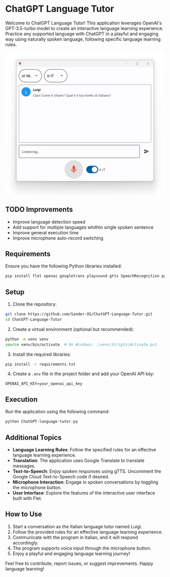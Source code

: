 # ChatGPT Language Tutor

Welcome to ChatGPT Language Tutor! This application leverages OpenAI's GPT-3.5-turbo model to create an interactive language learning experience. Practice any supported language with ChatGPT in a playful and engaging way using naturally spoken language, following specific language learning rules.

![ChatGPT Interface](https://raw.githubusercontent.com/Sander-OS/ChatGPT-language-tutor/main/ChatGPT-language-tutor.png)

## TODO Improvements
- Improve language detection speed
- Add support for multiple languages whithin single spoken sentence
- Improve general execution time
- Improve microphone auto-record switching

## Requirements
Ensure you have the following Python libraries installed:

```bash
pip install flet openai googletrans playsound gtts SpeechRecognition python-dotenv
```

## Setup

1. Clone the repository:

```bash
git clone https://github.com/Sander-OS/ChatGPT-Language-Tutor.git
cd ChatGPT-Language-Tutor
```

2. Create a virtual environment (optional but recommended):

```bash
python -m venv venv
source venv/bin/activate  # On Windows: .\venv\Scripts\Activate.ps1
```

3. Install the required libraries:

```bash
pip install -r requirements.txt
```

4. Create a `.env` file in the project folder and add your OpenAI API key:

```
OPENAI_API_KEY=your_openai_api_key
```

## Execution

Run the application using the following command:

```bash
python ChatGPT-language-tutor.py
```


## Additional Topics

- **Language Learning Rules**: Follow the specified rules for an effective language learning experience.
- **Translation**: The application uses Google Translate to translate messages.
- **Text-to-Speech**: Enjoy spoken responses using gTTS. Uncomment the Google Cloud Text-to-Speech code if desired.
- **Microphone Interaction**: Engage in spoken conversations by toggling the microphone button.
- **User Interface**: Explore the features of the interactive user interface built with Flet.

## How to Use

1. Start a conversation as the Italian language tutor named Luigi.
2. Follow the provided rules for an effective language learning experience.
3. Communicate with the program in Italian, and it will respond accordingly.
4. The program supports voice input through the microphone button.
5. Enjoy a playful and engaging language learning journey!

Feel free to contribute, report issues, or suggest improvements. Happy language learning!
